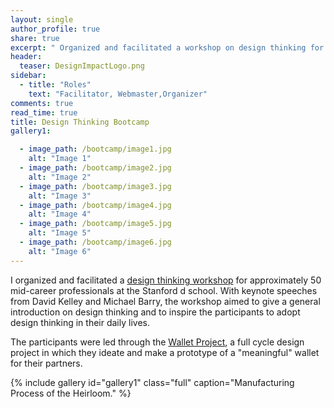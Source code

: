 ```yaml
---
layout: single 
author_profile: true
share: true 
excerpt: " Organized and facilitated a workshop on design thinking for mid-career professionals at the Stanford d. school"
header:
  teaser: DesignImpactLogo.png
sidebar:
  - title: "Roles"
    text: "Facilitator, Webmaster,Organizer"
comments: true
read_time: true
title: Design Thinking Bootcamp 
gallery1:

  - image_path: /bootcamp/image1.jpg
    alt: "Image 1"
  - image_path: /bootcamp/image2.jpg
    alt: "Image 2"
  - image_path: /bootcamp/image3.jpg
    alt: "Image 3"
  - image_path: /bootcamp/image4.jpg
    alt: "Image 4"
  - image_path: /bootcamp/image5.jpg
    alt: "Image 5"
  - image_path: /bootcamp/image6.jpg
    alt: "Image 6"
---  
```


I organized and facilitated a [design thinking workshop](http://designimpact.stanford.edu/bootcamp/) for approximately 50 mid-career professionals at the Stanford d school.
With keynote speeches from David Kelley and Michael Barry, the workshop aimed to give a general introduction on design thinking and to inspire the participants to adopt design thinking 
in their daily lives. 

The participants were led through the [Wallet Project](https://dschool-old.stanford.edu/groups/designresources/wiki/4dbb2/the_wallet_project.html),
a full cycle design project in which they ideate and make a prototype of a "meaningful" wallet for their partners. 


{% include gallery id="gallery1" class="full" caption="Manufacturing Process of the Heirloom." %}


